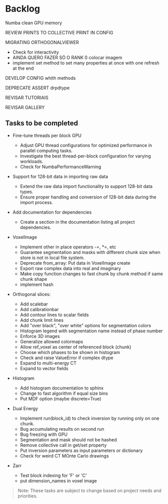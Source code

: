 # Backlog

Numba clean GPU memory

REVIEW PRINTS TO COLLECTIVE PRINT IN CONFIG

MIGRATING ORTHOGONALVIEWER
  - Check for interactivity
  - AINDA QUERO FAZER SÓ O RANK 0 colocar imagem
  - implement set method to set many properties at once with one refresh at the end

DEVELOP CONFIG whith methods

DEPRECATE ASSERT drpdtype

REVISAR TUTORIAIS

REVISAR GALLERY

## Tasks to be completed

- Fine-tune threads per block GPU
  - Adjust GPU thread configurations for optimized performance in parallel computing tasks.
  - Investigate the best thread-per-block configuration for varying workloads.
  - Check for NumbaPerformanceWarning

- Support for 128-bit data in importing raw data
  - Extend the raw data import functionality to support 128-bit data types.
  - Ensure proper handling and conversion of 128-bit data during the import process.

- Add documentation for dependencies
  - Create a section in the documentation listing all project dependencies.

- VoxelImage
  - Implement other in place operators -=, *=, etc
  - Guarantee segmentation and masks with different chunk size when store is not in local file system.
  - Deprecate from_array: Put data in VoxelImage create
  - Export raw complex data into real and imaginary
  - Make copy function changes to fast chunk by chunk method if same chunk shape
  - implement hash

- Orthogonal slices:
  - Add scalebar
  - Add calibrationbar
  - Add contour lines to scalar fields
  - Add chunk limit lines
  - Add "over black", "over white" options for segmentation colors
  - Histogram legend with segmentation name instead of phase number
  - Enforce 3D images
  - Generalize allowed colormaps
  - Allow ref_voxel as center of referenced block (chunk)
  - Choose which phases to be shown in histogram
  - Check and raise ValueError if complex dtype
  - Expand to multi-energy CT
  - Expand to vector fields

- Histogram
  - Add histogram documentation to sphinx
  - Change to fast algorithm if equal size bins
  - Put MDF option (maybe discrete=True)

- Dual Energy
  - Implement run(block_id) to check inversion by running only on one chunk.
  - Bug accumulating results on second run
  - Bug freezing with GPU
  - Segmentation and mask should not be hashed
  - Remove collective call in get/set property
  - Put inversion parameters as input parameters or dictionary
  - Check for weird CT MOnte Carlo drawings

- Zarr
  - Test block indexing for 'F' or 'C'
  - put dimension_names in voxel image

> Note: These tasks are subject to change based on project needs and priorities.
